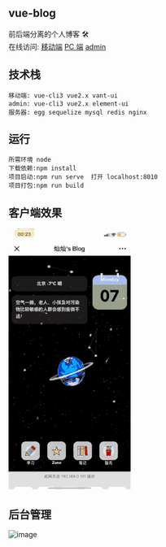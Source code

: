 ## vue-blog

前后端分离的个人博客 🛠️  
在线访问:
[移动端](http://cc.ztsky.cn)
[PC 端](http://cc.ztsky.cn:8011)
[admin](http://cc.ztsky.cn:8010)

## 技术栈

```
移动端: vue-cli3 vue2.x vant-ui
admin: vue-cli3 vue2.x element-ui
服务器: egg sequelize mysql redis nginx
```

## 运行

```
所需环境 node
下载依赖:npm install
项目启动:npm run serve  打开 localhost:8010
项目打包:npm run build
```

## 客户端效果

![image](https://github.com/z253573760/vue-blog/blob/master/src/assets/image/blog.gif?raw=true)

## 后台管理

![image](https://github.com/z253573760/vue-blog/blob/master/src/assets/image/admin.png?raw=true)
